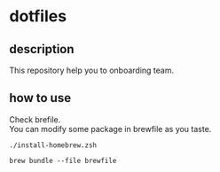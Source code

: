 # dotfiles

## description
This repository help you to onboarding team.

## how to use
Check brefile.<br />
You can modify some package in brewfile as you taste.
```
./install-homebrew.zsh

brew bundle --file brewfile
```